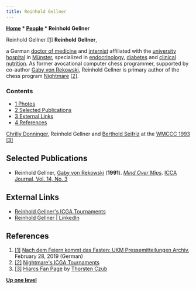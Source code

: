 ```yaml
---
title: Reinhold Gellner
---
```

**[Home](Home "Home") \* [People](People "People") \* Reinhold Gellner**



 [](https://www.ukm.de/index.php?id=11631&tx_news_pi1%5Bnews%5D=7528&tx_news_pi1%5Bcontroller%5D=News&tx_news_pi1%5Baction%5D=detail&cHash=d2e689d560a988f7ef5bee26d726ebca) Reinhold Gellner <a id="cite-note-1" href="#cite-ref-1">[1]</a> 
**Reinhold Gellner**,  

a German [doctor of medicine](https://en.wikipedia.org/wiki/Doctor_of_Medicine) and [internist](https://en.wikipedia.org/wiki/Internal_medicine) affiliated with the [university hospital](https://de.wikipedia.org/wiki/Universit%C3%A4tsklinikum_M%C3%BCnster) in [Münster](https://en.wikipedia.org/wiki/M%C3%BCnster), specialized in [endocrinology](https://en.wikipedia.org/wiki/Endocrinology), [diabetes](https://en.wikipedia.org/wiki/Diabetes_mellitus) and [clinical nutrition](https://en.wikipedia.org/wiki/Clinical_nutrition).
As former avocational computer chess programmer, supported by co-author [Gaby von Rekowski](Gaby_von_Rekowski "Gaby von Rekowski"), Reinhold Gellner is primary author of the chess program [Nightmare](Nightmare_GER "Nightmare GER") <a id="cite-note-2" href="#cite-ref-2">[2]</a>. 



### Contents


* [1 Photos](#photos)
* [2 Selected Publications](#selected-publications)
* [3 External Links](#external-links)
* [4 References](#references)






 [](http://www.thorstenczub.de/hiarcs.html) 
[Chrilly Donninger](Chrilly_Donninger "Chrilly Donninger"), Reinhold Gellner and [Berthold Seifriz](index.php?title=Berthold_Seifriz&action=edit&redlink=1 "Berthold Seifriz (page does not exist)") at the [WMCCC 1993](WMCCC_1993 "WMCCC 1993") <a id="cite-note-3" href="#cite-ref-3">[3]</a>



## Selected Publications


* Reinhold Gellner, [Gaby von Rekowski](Gaby_von_Rekowski "Gaby von Rekowski") (**1991**). *[Mind Over Mips](https://content.iospress.com/articles/icga-journal/icg14-3-22)*. [ICCA Journal, Vol. 14, No. 3](ICGA_Journal#14_3 "ICGA Journal")


## External Links


* [Reinhold Gellner's ICGA Tournaments](https://www.game-ai-forum.org/icga-tournaments/person.php?id=79)
* [Reinhold Gellner | LinkedIn](https://www.linkedin.com/in/reinhold-gellner-026558104/)


## References


1. <a id="cite-ref-1" href="#cite-note-1">[1]</a> [Nach dem Feiern kommt das Fasten: UKM Pressemitteilungen Archiv](https://www.ukm.de/index.php?id=11631&tx_news_pi1%5Bnews%5D=7528&tx_news_pi1%5Bcontroller%5D=News&tx_news_pi1%5Baction%5D=detail&cHash=d2e689d560a988f7ef5bee26d726ebca), February 28, 2019 (German)
2. <a id="cite-ref-2" href="#cite-note-2">[2]</a> [Nightmare's ICGA Tournaments](https://www.game-ai-forum.org/icga-tournaments/program.php?id=18)
3. <a id="cite-ref-3" href="#cite-note-3">[3]</a> [Hiarcs Fan Page](http://www.thorstenczub.de/hiarcs.html) by [Thorsten Czub](Thorsten_Czub "Thorsten Czub")

**[Up one level](People "People")**







 
